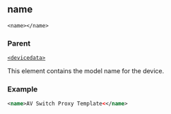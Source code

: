 ## name

`<name></name>`


### Parent

[`<devicedata>`][1]


This element contains the model name for the device.



### Example

```xml
<name>AV Switch Proxy Template<</name>
```

[1]:	https://snap-one.github.io/docs-driverworks-xml/#devicedata